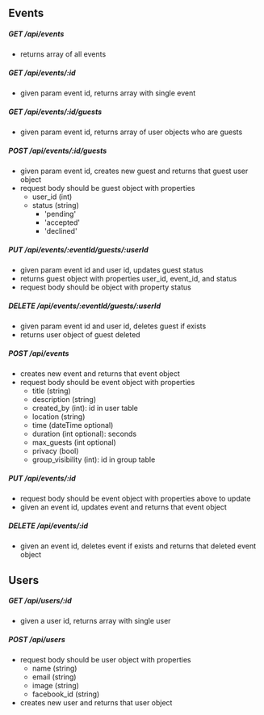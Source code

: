 ## Events

##### GET /api/events
  * returns array of all events

##### GET /api/events/:id
  * given param event id, returns array with single event

##### GET /api/events/:id/guests
  * given param event id, returns array of user objects who are guests

##### POST /api/events/:id/guests
  * given param event id, creates new guest and returns that guest user object
  * request body should be guest object with properties
    * user_id (int)
    * status (string)
      * 'pending'
      * 'accepted'
      * 'declined'

##### PUT /api/events/:eventId/guests/:userId
  * given param event id and user id, updates guest status
  * returns guest object with properties user_id, event_id, and status
  * request body should be object with property status

##### DELETE /api/events/:eventId/guests/:userId
  * given param event id and user id, deletes guest if exists
  * returns user object of guest deleted

##### POST /api/events
  * creates new event and returns that event object
  * request body should be event object with properties
    * title (string)
    * description (string)
    * created_by (int): id in user table
    * location (string)
    * time (dateTime optional)
    * duration (int optional): seconds
    * max_guests (int optional)
    * privacy (bool)
    * group_visibility (int): id in group table

##### PUT /api/events/:id
  * request body should be event object with properties above to update
  * given an event id, updates event and returns that event object

##### DELETE /api/events/:id
  * given an event id, deletes event if exists and returns that deleted event object


## Users

##### GET /api/users/:id
  * given a user id, returns array with single user

##### POST /api/users
  * request body should be user object with properties
    * name (string)
    * email (string)
    * image (string)
    * facebook_id (string)
  * creates new user and returns that user object


